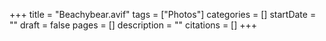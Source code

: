 +++
title = "Beachybear.avif"
tags = ["Photos"]
categories = []
startDate = ""
draft = false
pages = []
description = ""
citations = []
+++
